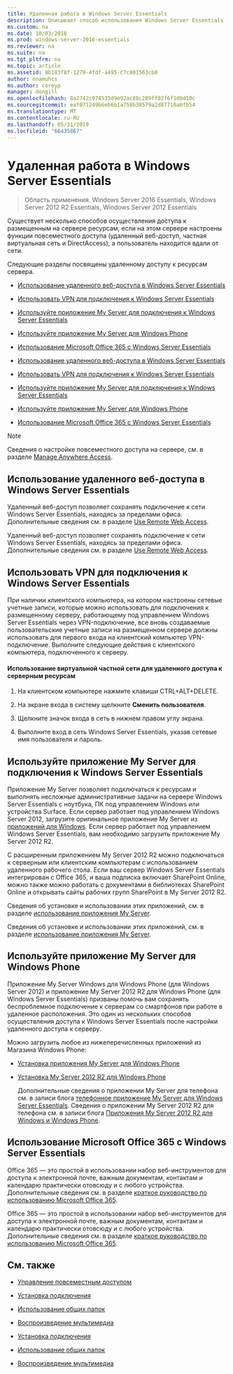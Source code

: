 ```yaml
---
title: Удаленная работа в Windows Server Essentials
description: Описывает способ использования Windows Server Essentials
ms.custom: na
ms.date: 10/03/2016
ms.prod: windows-server-2016-essentials
ms.reviewer: na
ms.suite: na
ms.tgt_pltfrm: na
ms.topic: article
ms.assetid: 8b183f8f-1279-4fdf-a495-c7c801563cb0
author: nnamuhcs
ms.author: coreyp
manager: dongill
ms.openlocfilehash: 8a2742c974535d9e92ac88c289ff02f6f1d0d10c
ms.sourcegitcommit: eaf071249b6eb6b1a758b38579a2d87710abfb54
ms.translationtype: MT
ms.contentlocale: ru-RU
ms.lasthandoff: 05/31/2019
ms.locfileid: "66435867"
---
```

# <a name="work-remotely-in-windows-server-essentials"></a>Удаленная работа в Windows Server Essentials

>Область применения. Windows Server 2016 Essentials, Windows Server 2012 R2 Essentials, Windows Server 2012 Essentials
  
 Существует несколько способов осуществления доступа к размещенным на сервере ресурсам, если на этом сервере настроены функции повсеместного доступа (удаленный веб-доступ, частная виртуальная сеть и DirectAccess), а пользователь находится вдали от сети.  
  
 Следующие разделы посвящены удаленному доступу к ресурсам сервера.  
  

-   [Использование удаленного веб-доступа в Windows Server Essentials](Work-Remotely-in-Windows-Server-Essentials.md#BKMA_RWA)  
  
-   [Использовать VPN для подключения к Windows Server Essentials](Work-Remotely-in-Windows-Server-Essentials.md#BKMK_3)  
  
-   [Используйте приложение My Server для подключения к Windows Server Essentials](Work-Remotely-in-Windows-Server-Essentials.md#BKMK_App)  
  
-   [Используйте приложение My Server для Windows Phone](Work-Remotely-in-Windows-Server-Essentials.md#BKMK_2)  
  
-   [Использование Microsoft Office 365 с Windows Server Essentials](Work-Remotely-in-Windows-Server-Essentials.md#BKMK_O365)  

-   [Использование удаленного веб-доступа в Windows Server Essentials](../use/Work-Remotely-in-Windows-Server-Essentials.md#BKMA_RWA)  
  
-   [Использовать VPN для подключения к Windows Server Essentials](../use/Work-Remotely-in-Windows-Server-Essentials.md#BKMK_3)  
  
-   [Используйте приложение My Server для подключения к Windows Server Essentials](../use/Work-Remotely-in-Windows-Server-Essentials.md#BKMK_App)  
  
-   [Используйте приложение My Server для Windows Phone](../use/Work-Remotely-in-Windows-Server-Essentials.md#BKMK_2)  
  
-   [Использование Microsoft Office 365 с Windows Server Essentials](../use/Work-Remotely-in-Windows-Server-Essentials.md#BKMK_O365)  

  
> [!NOTE]
>  Сведения о настройке повсеместного доступа на сервере, см. в разделе [Manage Anywhere Access](../manage/Manage-Anywhere-Access-in-Windows-Server-Essentials.md).  
  
##  <a name="BKMA_RWA"></a> Использование удаленного веб-доступа в Windows Server Essentials  

 Удаленный веб-доступ позволяет сохранять подключение к сети Windows Server Essentials, находясь за пределами офиса. Дополнительные сведения см. в разделе [Use Remote Web Access](Use-Remote-Web-Access-in-Windows-Server-Essentials.md).  

 Удаленный веб-доступ позволяет сохранять подключение к сети Windows Server Essentials, находясь за пределами офиса. Дополнительные сведения см. в разделе [Use Remote Web Access](../use/Use-Remote-Web-Access-in-Windows-Server-Essentials.md).  

  
##  <a name="BKMK_3"></a> Использовать VPN для подключения к Windows Server Essentials  
 При наличии клиентского компьютера, на котором настроены сетевые учетные записи, которые можно использовать для подключения к размещенному серверу, работающему под управлением Windows Server Essentials через VPN-подключение, все вновь создаваемые пользовательские учетные записи на размещенном сервере должны использовать для первого входа на клиентский компьютер VPN-подключение. Выполните следующие действия с клиентского компьютера, подключенного к серверу.  
  
#### <a name="to-use-vpn-to-remotely-access-server-resources"></a>Использование виртуальной частной сети для удаленного доступа к серверным ресурсам  
  
1.  На клиентском компьютере нажмите клавиши CTRL+ALT+DELETE.  
  
2.  На экране входа в систему щелкните **Сменить пользователя**.  
  
3.  Щелкните значок входа в сеть в нижнем правом углу экрана.  
  
4.  Выполните вход в сеть Windows Server Essentials, указав сетевые имя пользователя и пароль.  
  
##  <a name="BKMK_App"></a> Используйте приложение My Server для подключения к Windows Server Essentials  
 Приложение My Server позволяет подключаться к ресурсам и выполнять несложные административные задачи на сервере Windows Server Essentials с ноутбука, ПК под управлением Windows или устройства Surface. Если сервер работает под управлением Windows Server 2012, загрузите оригинальное приложение My Server из [приложений для Windows](https://windows.microsoft.com/windows-8/apps). Если сервер работает под управлением Windows Server Essentials, вам необходимо загрузить приложение My Server 2012 R2.  
  
 С расширенным приложением My Server 2012 R2 можно подключаться к серверным или клиентским компьютерам с использованием удаленного рабочего стола. Если ваш сервер Windows Server Essentials интегрирован с Office 365, и ваша подписка включает SharePoint Online, можно также можно работать с документами в библиотеках SharePoint Online и открывать сайты рабочих групп SharePoint в My Server 2012 R2.  
  

 Сведения об установке и использовании этих приложений, см. в разделе [использование приложения My Server](Use-the-My-Server-App-to-Connect-to-Windows-Server-Essentials.md).  

 Сведения об установке и использовании этих приложений, см. в разделе [использование приложения My Server](../use/Use-the-My-Server-App-to-Connect-to-Windows-Server-Essentials.md).  

  
##  <a name="BKMK_2"></a> Используйте приложение My Server для Windows Phone  
 Приложение My Server Windows для Windows Phone (для Windows Server 2012) и приложение My Server 2012 R2 для Windows Phone (для Windows Server Essentials) призваны помочь вам сохранять беспроблемное подключение к серверам со смартфонов при работе в удаленное расположения. Это один из нескольких способов осуществления доступа к Windows Server Essentials после настройки удаленного доступа к серверу.  
  
 Можно загрузить любое из нижеперечисленных приложений из Магазина Windows Phone:  
  
- [Установка приложения My Server для Windows Phone](http://www.windowsphone.com/store/app/my-server/6c2f98d5-6fcf-4e1d-b8b1-cde62ea1a94a)  
  
- [Установка My Server 2012 R2 для Windows Phone](http://www.windowsphone.com/store/app/my-server-2012-r2/44f596b5-0477-4096-b96e-ddd6ef64ad6b)  
  
  Дополнительные сведения о приложении My Server для телефона см. в записи блога [телефонное приложение My Server для Windows Server Essentials](http://blogs.technet.com/b/sbs/archive/2012/09/18/my-server-phone-app-for-windows-server-2012-essentials.aspx). Сведения о приложении My Server 2012 R2 для телефона см. в записи блога [Приложения My Server 2012 R2 для Windows и Windows Phone](http://blogs.technet.com/b/sbs/archive/2013/11/19/my-server-2012-r2-windows-and-windows-phone-apps.aspx).  
  
##  <a name="BKMK_O365"></a> Использование Microsoft Office 365 с Windows Server Essentials  

 Office 365 — это простой в использовании набор веб-инструментов для доступа к электронной почте, важным документам, контактам и календарю практически отовсюду и с любого устройства. Дополнительные сведения см. в разделе [краткое руководство по использованию Microsoft Office 365](Quick-Start-Guide-to-Using-Microsoft-Office-365-with-Windows-Server-Essentials.md).  

 Office 365 — это простой в использовании набор веб-инструментов для доступа к электронной почте, важным документам, контактам и календарю практически отовсюду и с любого устройства. Дополнительные сведения см. в разделе [краткое руководство по использованию Microsoft Office 365](../use/Quick-Start-Guide-to-Using-Microsoft-Office-365-with-Windows-Server-Essentials.md).  

  
## <a name="see-also"></a>См. также  
  
-   [Управление повсеместным доступом](../manage/Manage-Anywhere-Access-in-Windows-Server-Essentials.md)  
  

-   [Установка подключения](Get-Connected-in-Windows-Server-Essentials.md)  
  
-   [Использование общих папок](Use-Shared-Folders-in-Windows-Server-Essentials.md)  
  
-   [Воспроизведение мультимедиа](Play-Digital-Media-in-Windows-Server-Essentials.md)

-   [Установка подключения](../use/Get-Connected-in-Windows-Server-Essentials.md)  
  
-   [Использование общих папок](../use/Use-Shared-Folders-in-Windows-Server-Essentials.md)  
  
-   [Воспроизведение мультимедиа](../use/Play-Digital-Media-in-Windows-Server-Essentials.md)

